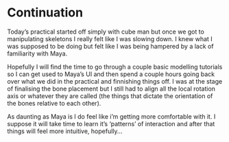 <h1>Continuation</h1>
<p>Today&rsquo;s practical started off simply with cube man but once we got to manipulating skeletons I really felt like I was slowing down. I knew what I was supposed to be doing but felt like I was being hampered by a lack of familiarity with Maya.</p>

<p>Hopefully I will find the time to go through a couple basic modelling tutorials so I can get used to Maya&rsquo;s UI and then spend a couple hours going back over what we did in the practical and finnishing things off. I was at the stage of finalising the bone placement but I still had to align all the local rotation axis or whatever they are called (the things that dictate the orientation of the bones relative to each other).</p>

<p>As daunting as Maya is I do feel like i&rsquo;m getting more comfortable with it. I suppose it will take time to learn it&rsquo;s &lsquo;patterns&rsquo; of interaction and after that things will feel more intuitive, hopefully&hellip;</p>